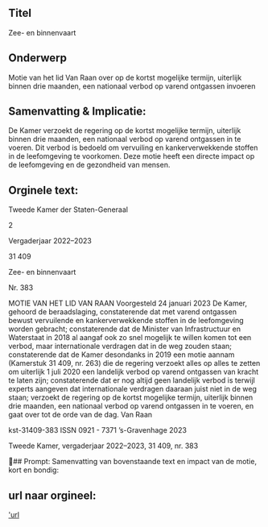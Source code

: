 ## Titel
Zee- en binnenvaart
## Onderwerp
Motie van het lid Van Raan over op de kortst mogelijke termijn, uiterlijk binnen drie maanden, een nationaal verbod op varend ontgassen invoeren 
## Samenvatting & Implicatie:

De Kamer verzoekt de regering op de kortst mogelijke termijn, uiterlijk binnen drie maanden, een nationaal verbod op varend ontgassen in te voeren. Dit verbod is bedoeld om vervuiling en kankerverwekkende stoffen in de leefomgeving te voorkomen. Deze motie heeft een directe impact op de leefomgeving en de gezondheid van mensen.
## Orginele text:


Tweede Kamer der Staten-Generaal

2

Vergaderjaar 2022–2023

31 409

Zee- en binnenvaart

Nr. 383

MOTIE VAN HET LID VAN RAAN
Voorgesteld 24 januari 2023
De Kamer,
gehoord de beraadslaging,
constaterende dat met varend ontgassen bewust vervuilende en kankerverwekkende stoffen in de leefomgeving worden gebracht;
constaterende dat de Minister van Infrastructuur en Waterstaat in 2018 al
aangaf ook zo snel mogelijk te willen komen tot een verbod, maar
internationale verdragen dat in de weg zouden staan;
constaterende dat de Kamer desondanks in 2019 een motie aannam
(Kamerstuk 31 409, nr. 263) die de regering verzoekt alles op alles te zetten
om uiterlijk 1 juli 2020 een landelijk verbod op varend ontgassen van
kracht te laten zijn;
constaterende dat er nog altijd geen landelijk verbod is terwijl experts
aangeven dat internationale verdragen daaraan juist niet in de weg staan;
verzoekt de regering op de kortst mogelijke termijn, uiterlijk binnen drie
maanden, een nationaal verbod op varend ontgassen in te voeren,
en gaat over tot de orde van de dag.
Van Raan

kst-31409-383
ISSN 0921 - 7371
’s-Gravenhage 2023

Tweede Kamer, vergaderjaar 2022–2023, 31 409, nr. 383

## Prompt:
Samenvatting van bovenstaande text en impact van de motie, kort en bondig:

## url naar orgineel:
['url](https://gegevensmagazijn.tweedekamer.nl/OData/v4/2.0/Document(997f267a-fc24-42bb-871e-f126bc6add20)/resource)
